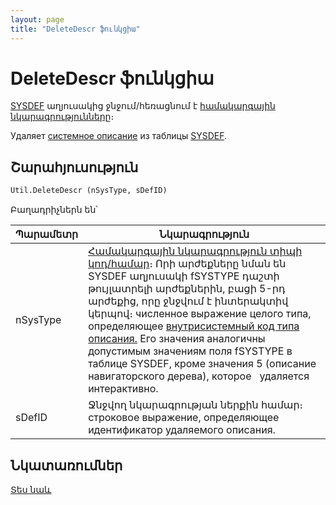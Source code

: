 ```yaml
---
layout: page
title: "DeleteDescr ֆունկցիա"
---
```


# DeleteDescr ֆունկցիա

[SYSDEF](../../../Database/SysDef.html) աղյուսակից ջնջում/հեռացնում է [համակարգային նկարագրությունները](../../../Defs.md)։ 

Удаляет [системное описание](../../../Defs.html) из таблицы [SYSDEF](../../../Database/SysDef.html).



## Շարահյուսություն

```vb
Util.DeleteDescr (nSysType, sDefID)
```
Բաղադրիչներն են՝

| Պարամետր | Նկարագրություն |
|--|--|
| nSysType | [Համակարգային նկարագրություն տիպի կոդ/համար](../../../Database/SysDef.html)։ Որի արժեքները նման են SYSDEF աղյուսակի fSYSTYPE դաշտի թույլատրելի արժեքներին, բացի 5-րդ արժեքից, որը ջնջվում է ինտերակտիվ կերպով։  численное выражение целого типа, определяющее [внутрисистемный код типа описания.](../../../Database/SysDef.html) Его значения аналогичны допустимым значениям поля fSYSTYPE в таблице SYSDEF, кроме значения 5 (описание навигаторского дерева), которое &nbsp; удаляется интерактивно. |
| sDefID | Ջնջվող նկարագրության ներքին համար։ строковое выражение, определяющее идентификатор удаляемого описания. |


## Նկատառումներ

[Տես նաև](../../../functions.html)
